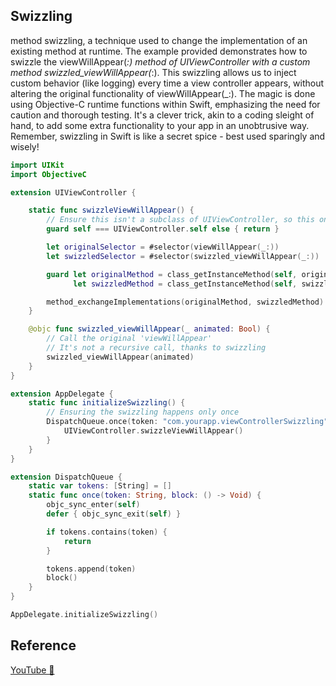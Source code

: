## Swizzling

method swizzling, a technique used to change the implementation of an existing method at runtime. The example provided demonstrates how to swizzle the viewWillAppear(_:) method of UIViewController with a custom method swizzled_viewWillAppear(_:). This swizzling allows us to inject custom behavior (like logging) every time a view controller appears, without altering the original functionality of viewWillAppear(_:). The magic is done using Objective-C runtime functions within Swift, emphasizing the need for caution and thorough testing. It's a clever trick, akin to a coding sleight of hand, to add some extra functionality to your app in an unobtrusive way. Remember, swizzling in Swift is like a secret spice - best used sparingly and wisely!

```swift
import UIKit
import ObjectiveC

extension UIViewController {

    static func swizzleViewWillAppear() {
        // Ensure this isn't a subclass of UIViewController, so this only happens once
        guard self === UIViewController.self else { return }

        let originalSelector = #selector(viewWillAppear(_:))
        let swizzledSelector = #selector(swizzled_viewWillAppear(_:))

        guard let originalMethod = class_getInstanceMethod(self, originalSelector),
              let swizzledMethod = class_getInstanceMethod(self, swizzledSelector) else { return }

        method_exchangeImplementations(originalMethod, swizzledMethod)
    }

    @objc func swizzled_viewWillAppear(_ animated: Bool) {
        // Call the original 'viewWillAppear'
        // It's not a recursive call, thanks to swizzling
        swizzled_viewWillAppear(animated)
    }
}

extension AppDelegate {
    static func initializeSwizzling() {
        // Ensuring the swizzling happens only once
        DispatchQueue.once(token: "com.yourapp.viewControllerSwizzling") {
            UIViewController.swizzleViewWillAppear()
        }
    }
}

extension DispatchQueue {
    static var tokens: [String] = []
    static func once(token: String, block: () -> Void) {
        objc_sync_enter(self)
        defer { objc_sync_exit(self) }

        if tokens.contains(token) {
            return
        }

        tokens.append(token)
        block()
    }
}

AppDelegate.initializeSwizzling()
```

## Reference

[YouTube 👀](https://youtube.com/shorts/Q2cC99WXKVU?feature=share)
